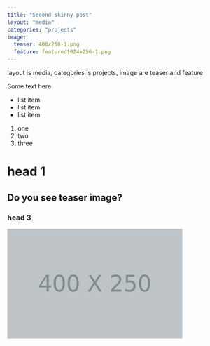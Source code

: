 ```yaml
---
title: "Second skinny post"
layout: "media"
categories: "projects"
image:
  teaser: 400x250-1.png
  feature: featured1024x256-1.png
---
```


layout is media, categories is projects, image are teaser and feature

Some text here

- list item
- list item
- list item

1. one
2. two
3. three

# head 1
## Do you see teaser image?
### head 3

![thumbnail](/images/400x250-1.png "teaser")
